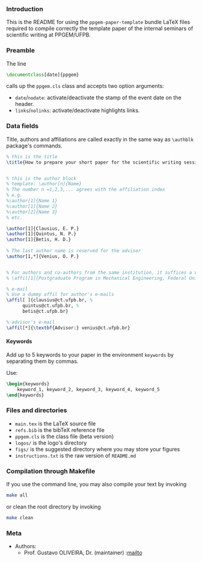 ### Introduction

This is the README for using the `ppgem-paper-template` bundle LaTeX files 
required to compile correctly the template paper of the internal seminars of scientific writing at PPGEM/UFPB.


### Preamble 

The line 
``` latex
\documentclass[date]{ppgem} 
```
calls up the `ppgem.cls` class and accepts two option arguments: 

- `date`/`nodate`: activate/deactivate the stamp of the event date on the header.
- `links`/`nolinks`: activate/deactivate highlights links.

### Data fields 

Title, authors and affiliations are called exactly in the same way as `\authblk` package's commands.

```latex
% this is the title
\title{How to prepare your short paper for the scientific writing session}


% this is the author block
% template: \author[n]{Name} 
% The number n =1,2,3,... agrees with the affiliation index
% e.g. 
%\author[1]{Name 1}
%\author[1]{Name 2}
%\author[2]{Name 3}
% etc.

\author[1]{Clausius, E. P.}
\author[1]{Quintus, N. P.}
\author[1]{Betis, H. D.}
 
% The last author name is reserved for the advisor
\author[1,*]{Venius, O. P.}


% For authors and co-authors from the same institution, it suffices a unique \affil[1]
% \affil[1]{Postgraduate Program in Mechanical Engineering, Federal University of Paraíba.}

% e-mail
% Use a dummy affil for author's e-mails
\affil[ ]{clausius@ct.ufpb.br, % 
	  quintus@ct.ufpb.br, %
	  betis@ct.ufpb.br}

% advisor's e-mail
\affil[*]{\textbf{Advisor:} venius@ct.ufpb.br}
```

#### Keywords 

Add up to 5 keywords to your paper in the environment `keywords` by separating them by commas.  

Use:

``` latex
\begin{keywords}
    keyword_1, keyword_2, keyword_3, keyword_4, keyword_5
\end{keywords}
```

### Files and directories

- `main.tex` is the LaTeX source file
- `refs.bib` is the bibTeX reference file
- `ppgem.cls` is the class file (beta version)
- `logos/` is the logo's directory
- `figs/` is the suggested directory where you may store your figures
- `instructions.txt` is the raw version of `README.md`

### Compilation through Makefile

If you use the command line, you may also compile your text by invoking

``` bash
make all
```
or clean the root directory by invoking

``` bash
make clean
```

### Meta

- Authors: 
  - Prof. Gustavo OLIVEIRA, Dr. (maintainer) :[mailto](mailto:gustavo.oliveira@ci.ufpb.br)
